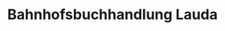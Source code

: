 ---
title: "Bahnhofsbuchhandlung Lauda"
url: /lauda-koenigshofen/bahnhofsbuchhandlung-lauda/
shop: Bücher
---